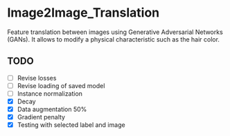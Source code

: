 # Image2Image_Translation
Feature translation between images using Generative Adversarial Networks (GANs). It allows to modify a physical characteristic such as the hair color.

TODO
-------
- [ ] Revise losses
- [ ] Revise loading of saved model
- [ ] Instance normalization
- [x] Decay
- [x] Data augmentation 50%
- [x] Gradient penalty
- [x] Testing with selected label and image

